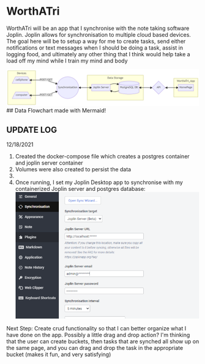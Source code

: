 # WorthATri
WorthATri will be an app that I synchronise with the note taking software Joplin.  Joplin allows for synchronisation to multiple cloud based devices. The goal here will be to setup a way for me to create tasks, send either notifications or text messages when I should be doing a task, assist in logging food, and ultimately any other thing that I think would help take a load off my mind while I train my mind and body

<img src="images\mermaid-flow-WorthATri.png" alt="mermaid data flow chart"/>
## Data Flowchart made with Mermaid!



## UPDATE LOG

12/18/2021
    <ol>
        <li>Created the docker-compose file which creates a postgres container and joplin server container</li>
        <li>Volumes were also created to persist the data<li>
        <li>Once running, I set my Joplin Desktop app to synchronise with my containerized Joplin server and postgres database:</li>
                    <img src="images\joplin-server setup.PNG" alt="joplin synch configuration with localhost target"/>
    </ol>

Next Step: Create crud functionality so that I can better organize what I have done on the app. Possibly a little drag and drop action? I'm thinking that the user can create buckets, then tasks that are synched all show up on the same page, and you can drag and drop the task in the appropriate bucket (makes it fun, and very satisfying)


